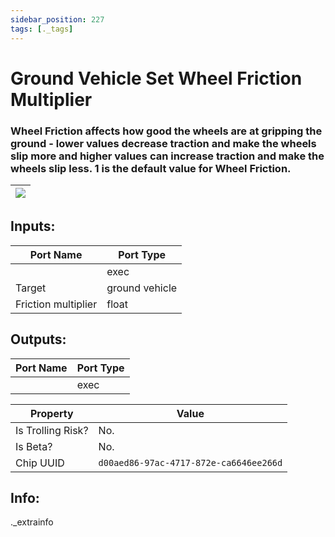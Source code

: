 ```yaml
---
sidebar_position: 227
tags: [._tags]
---
```


# Ground Vehicle Set Wheel Friction Multiplier


### Wheel Friction affects how good the wheels are at gripping the ground - lower values decrease traction and make the wheels slip more and higher values can increase traction and make the wheels slip less. 1 is the default value for Wheel Friction.

| ![](https://images-ext-2.discordapp.net/external/MPmIaQzlEPmgGWlgi-WxBBXt0Bjv_zWPkg1y1f_sy3s/https/www.recroomcircuits.com/image/circuit/absolute-value?width=206&height=108) |
|-----|

## Inputs:
| Port Name | Port Type |
|-----------|-----------|
|  | exec |
| Target | ground vehicle |
| Friction multiplier | float |

## Outputs:
| Port Name | Port Type |
|-----------|-----------|
|  | exec | 

| Property  | Value |
|-------------------|-----------|
| Is Trolling Risk? | No. |
| Is Beta? | No. |
| Chip UUID | `d00aed86-97ac-4717-872e-ca6646ee266d` |

## Info:
._extrainfo
